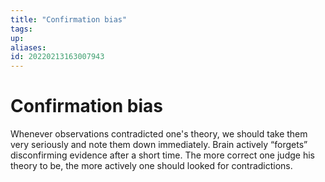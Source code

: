 ```yaml
---
title: "Confirmation bias"
tags: 
up: 
aliases:
id: 20220213163007943
---
```


# Confirmation bias

Whenever observations contradicted one's theory, we should take them very seriously and note them down immediately. Brain actively “forgets” disconfirming evidence after a short time. The more correct one judge his theory to be, the more actively one should looked for contradictions.
